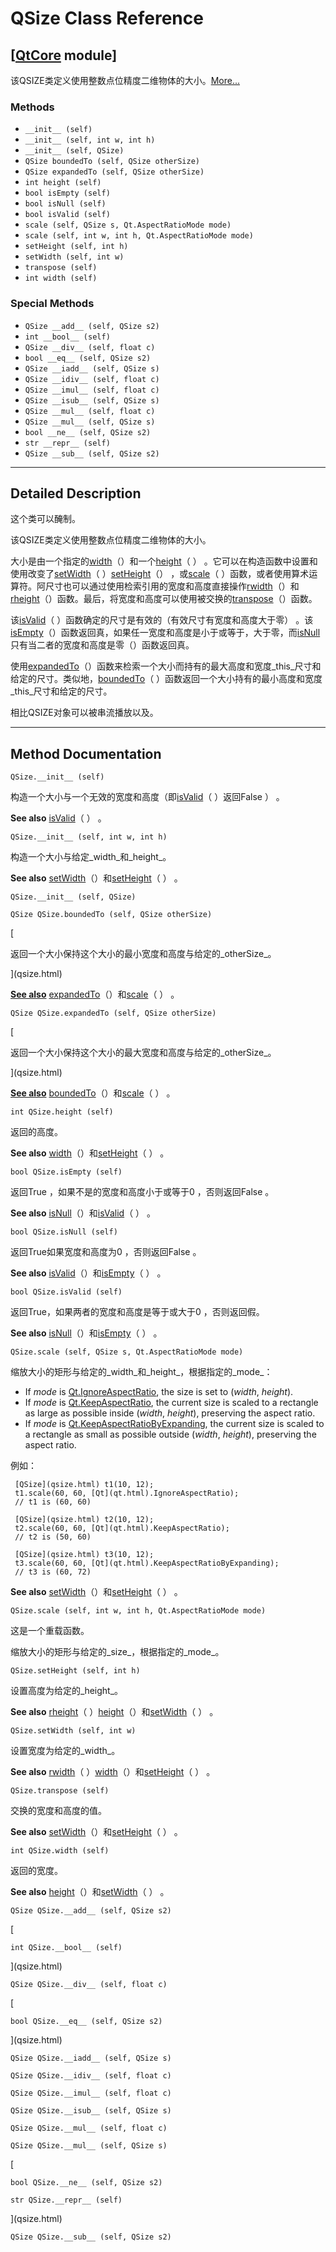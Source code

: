 # QSize Class Reference

## [[QtCore](index.htm) module]

该QSIZE类定义使用整数点位精度二维物体的大小。[More...](#details)

### Methods

*   `__init__ (self)`
*   `__init__ (self, int w, int h)`
*   `__init__ (self, QSize)`
*   `QSize boundedTo (self, QSize otherSize)`
*   `QSize expandedTo (self, QSize otherSize)`
*   `int height (self)`
*   `bool isEmpty (self)`
*   `bool isNull (self)`
*   `bool isValid (self)`
*   `scale (self, QSize s, Qt.AspectRatioMode mode)`
*   `scale (self, int w, int h, Qt.AspectRatioMode mode)`
*   `setHeight (self, int h)`
*   `setWidth (self, int w)`
*   `transpose (self)`
*   `int width (self)`

### Special Methods

*   `QSize __add__ (self, QSize s2)`
*   `int __bool__ (self)`
*   `QSize __div__ (self, float c)`
*   `bool __eq__ (self, QSize s2)`
*   `QSize __iadd__ (self, QSize s)`
*   `QSize __idiv__ (self, float c)`
*   `QSize __imul__ (self, float c)`
*   `QSize __isub__ (self, QSize s)`
*   `QSize __mul__ (self, float c)`
*   `QSize __mul__ (self, QSize s)`
*   `bool __ne__ (self, QSize s2)`
*   `str __repr__ (self)`
*   `QSize __sub__ (self, QSize s2)`

* * *

## Detailed Description

这个类可以醃制。

该QSIZE类定义使用整数点位精度二维物体的大小。

大小是由一个指定的[width](qsize.html#width)（）和一个[height](qsize.html#height)（ ） 。它可以在构造函数中设置和使用改变了[setWidth](qsize.html#setWidth)（ ）[setHeight](qsize.html#setHeight)（） ，或[scale](qsize.html#scale)（ ）函数，或者使用算术运算符。阿尺寸也可以通过使用检索引用的宽度和高度直接操作[rwidth](qsize.html#rwidth)（）和[rheight](qsize.html#rheight)（）函数。最后，将宽度和高度可以使用被交换的[transpose](qsize.html#transpose)（）函数。

该[isValid](qsize.html#isValid)（ ）函数确定的尺寸是有效的（有效尺寸有宽度和高度大于零） 。该[isEmpty](qsize.html#isEmpty)（）函数返回真，如果任一宽度和高度是小于或等于，大于零，而[isNull](qsize.html#isNull)只有当二者的宽度和高度是零（）函数返回真。

使用[expandedTo](qsize.html#expandedTo)（）函数来检索一个大小而持有的最大高度和宽度_this_尺寸和给定的尺寸。类似地，[boundedTo](qsize.html#boundedTo)（ ）函数返回一个大小持有的最小高度和宽度_this_尺寸和给定的尺寸。

相比QSIZE对象可以被串流播放以及。

* * *

## Method Documentation

```
QSize.__init__ (self)
```

构造一个大小与一个无效的宽度和高度（即[isValid](qsize.html#isValid)（ ）返回False ） 。

**See also** [isValid](qsize.html#isValid)（ ） 。

```
QSize.__init__ (self, int w, int h)
```

构造一个大小与给定_width_和_height_。

**See also** [setWidth](qsize.html#setWidth)（）和[setHeight](qsize.html#setHeight)（ ） 。

```
QSize.__init__ (self, QSize)
```

```
QSize QSize.boundedTo (self, QSize otherSize)
```

[

返回一个大小保持这个大小的最小宽度和高度与给定的_otherSize_。

](qsize.html)

[**See also**](qsize.html) [expandedTo](qsize.html#expandedTo)（）和[scale](qsize.html#scale)（ ） 。

```
QSize QSize.expandedTo (self, QSize otherSize)
```

[

返回一个大小保持这个大小的最大宽度和高度与给定的_otherSize_。

](qsize.html)

[**See also**](qsize.html) [boundedTo](qsize.html#boundedTo)（）和[scale](qsize.html#scale)（ ） 。

```
int QSize.height (self)
```

返回的高度。

**See also** [width](qsize.html#width)（）和[setHeight](qsize.html#setHeight)（ ） 。

```
bool QSize.isEmpty (self)
```

返回True ，如果不是的宽度和高度小于或等于0 ，否则返回False 。

**See also** [isNull](qsize.html#isNull)（）和[isValid](qsize.html#isValid)（ ） 。

```
bool QSize.isNull (self)
```

返回True如果宽度和高度为0 ，否则返回False 。

**See also** [isValid](qsize.html#isValid)（）和[isEmpty](qsize.html#isEmpty)（ ） 。

```
bool QSize.isValid (self)
```

返回True，如果两者的宽度和高度是等于或大于0 ，否则返回假。

**See also** [isNull](qsize.html#isNull)（）和[isEmpty](qsize.html#isEmpty)（ ） 。

```
QSize.scale (self, QSize s, Qt.AspectRatioMode mode)
```

缩放大小的矩形与给定的_width_和_height_，根据指定的_mode_：

*   If _mode_ is [Qt.IgnoreAspectRatio](qt.html#AspectRatioMode-enum), the size is set to (_width_, _height_).
*   If _mode_ is [Qt.KeepAspectRatio](qt.html#AspectRatioMode-enum), the current size is scaled to a rectangle as large as possible inside (_width_, _height_), preserving the aspect ratio.
*   If _mode_ is [Qt.KeepAspectRatioByExpanding](qt.html#AspectRatioMode-enum), the current size is scaled to a rectangle as small as possible outside (_width_, _height_), preserving the aspect ratio.

例如：

```
 [QSize](qsize.html) t1(10, 12);
 t1.scale(60, 60, [Qt](qt.html).IgnoreAspectRatio);
 // t1 is (60, 60)

 [QSize](qsize.html) t2(10, 12);
 t2.scale(60, 60, [Qt](qt.html).KeepAspectRatio);
 // t2 is (50, 60)

 [QSize](qsize.html) t3(10, 12);
 t3.scale(60, 60, [Qt](qt.html).KeepAspectRatioByExpanding);
 // t3 is (60, 72)

```

**See also** [setWidth](qsize.html#setWidth)（）和[setHeight](qsize.html#setHeight)（ ） 。

```
QSize.scale (self, int w, int h, Qt.AspectRatioMode mode)
```

这是一个重载函数。

缩放大小的矩形与给定的_size_，根据指定的_mode_。

```
QSize.setHeight (self, int h)
```

设置高度为给定的_height_。

**See also** [rheight](qsize.html#rheight)（ ）[height](qsize.html#height)（）和[setWidth](qsize.html#setWidth)（ ） 。

```
QSize.setWidth (self, int w)
```

设置宽度为给定的_width_。

**See also** [rwidth](qsize.html#rwidth)（ ）[width](qsize.html#width)（）和[setHeight](qsize.html#setHeight)（ ） 。

```
QSize.transpose (self)
```

交换的宽度和高度的值。

**See also** [setWidth](qsize.html#setWidth)（）和[setHeight](qsize.html#setHeight)（ ） 。

```
int QSize.width (self)
```

返回的宽度。

**See also** [height](qsize.html#height)（）和[setWidth](qsize.html#setWidth)（ ） 。

```
QSize QSize.__add__ (self, QSize s2)
```

[

```
int QSize.__bool__ (self)
```

](qsize.html)

```
QSize QSize.__div__ (self, float c)
```

[

```
bool QSize.__eq__ (self, QSize s2)
```

](qsize.html)

```
QSize QSize.__iadd__ (self, QSize s)
```

[](qsize.html)

```
QSize QSize.__idiv__ (self, float c)
```

[](qsize.html)

```
QSize QSize.__imul__ (self, float c)
```

[](qsize.html)

```
QSize QSize.__isub__ (self, QSize s)
```

[](qsize.html)

```
QSize QSize.__mul__ (self, float c)
```

[](qsize.html)

```
QSize QSize.__mul__ (self, QSize s)
```

[

```
bool QSize.__ne__ (self, QSize s2)
```

```
str QSize.__repr__ (self)
```

](qsize.html)

```
QSize QSize.__sub__ (self, QSize s2)
```

[](qsize.html)